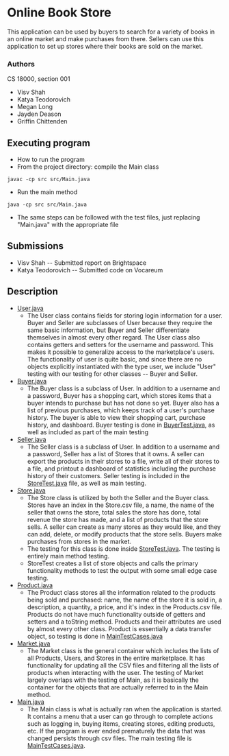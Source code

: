 # Online Book Store

This application can be used by buyers to search for a variety of books in an online market and make purchases from
there. Sellers can use this application to set up stores where their books are sold on the market.

### Authors

CS 18000, section 001

* Visv Shah
* Katya Teodorovich
* Megan Long
* Jayden Deason
* Griffin Chittenden

## Executing program

* How to run the program
* From the project directory: compile the Main class

```
javac -cp src src/Main.java
```

* Run the main method

```
java -cp src src/Main.java
```

* The same steps can be followed with the test files, just replacing "Main.java" with the appropriate file


## Submissions

* Visv Shah -- Submitted report on Brightspace
* Katya Teodorovich -- Submitted code on Vocareum

## Description

* [User.java](src/User.java)
    * The User class contains fields for storing login information for a user. Buyer and Seller are subclasses of User
      because they require the same basic information, but Buyer and Seller differentiate themselves in almost every
      other regard. The User class also contains getters and setters for the username and password. This makes it
      possible to generalize access to the marketplace's users. The functionality of user is quite basic, and since
      there are no objects explicitly instantiated with the type user, we include "User" testing with our testing for
      other classes -- Buyer and Seller.
* [Buyer.java](src/Buyer.java)
    * The Buyer class is a subclass of User. In addition to a username and a password, Buyer has a shopping cart, which
      stores items that a buyer intends to purchase but has not done so yet. Buyer also has a list of previous
      purchases, which keeps track of a user's purchase history. The buyer is able to view their shopping cart, purchase
      history, and dashboard. Buyer testing is done in [BuyerTest.java](src/BuyerTest.java), as well as included as part
      of the main testing
* [Seller.java](src/Seller.java)
    * The Seller class is a subclass of User. In addition to a username and a password, Seller has a list of Stores that
      it owns. A seller can export the products in their stores to a file, write all of their stores to a file, and
      printout a dashboard of statistics including the purchase history of their customers. Seller testing is included
      in the [StoreTest.java](src/StoreTest.java) file, as well as main testing.
* [Store.java](src/Store.java)
    * The Store class is utilized by both the Seller and the Buyer class. Stores have an index in the Store.csv file, a
      name, the name of the seller that owns the store, total sales the store has done, total revenue the store has
      made, and a list of products that the store sells. A seller can create as many stores as they would like, and they
      can add, delete, or modify products that the store sells. Buyers make purchases from stores in the market.
    * The testing for this class is done inside [StoreTest.java](src/StoreTest.java). The testing is entirely main
      method testing.
    * StoreTest creates a list of store objects and calls the primary functionality methods to test the output with some
      small
      edge case testing.
* [Product.java](src/Product.java)
    * The Product class stores all the information related to the products being sold and purchased: name, the name of
      the store it is sold in, a description, a quantity, a price, and it's index in the Products.csv file. Products do
      not have much functionality outside of getters and setters and a toString method. Products and their attributes
      are used by almost every other class. Product is essentially a data transfer object, so testing is done
      in [MainTestCases.java](src/MainTestCases.java)
* [Market.java](src/Market.java)
    * The Market class is the general container which includes the lists of all Products, Users, and Stores in the
      entire marketplace. It has functionality for updating all the CSV files and filtering all the lists of products
      when interacting with the user. The testing of Market largely overlaps with the testing of Main, as it is
      basically the container for the objects that are actually referred to in the Main method.
* [Main.java](src/Main.java)
    * The Main class is what is actually ran when the application is started. It contains a menu that a user can go
      through to complete actions such as logging in, buying items, creating stores, editing products, etc. If the
      program is ever ended prematurely the data that was changed persists through csv files. The main testing file
      is [MainTestCases.java](src/MainTestCases.java). 

